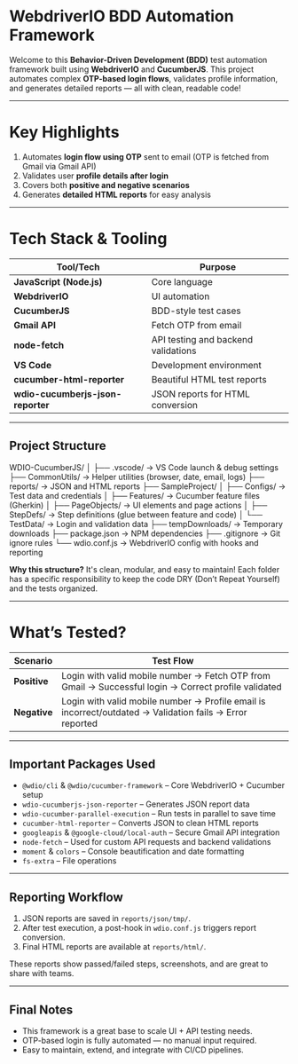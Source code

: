 # WebdriverIO BDD Automation Framework

Welcome to this **Behavior-Driven Development (BDD)** test automation framework built using **WebdriverIO** and **CucumberJS**. This project automates complex **OTP-based login flows**, validates profile information, and generates detailed reports — all with clean, readable code!

---

# Key Highlights

1. Automates **login flow using OTP** sent to email (OTP is fetched from Gmail via Gmail API)
2. Validates user **profile details after login**
3. Covers both **positive and negative scenarios**
4. Generates **detailed HTML reports** for easy analysis

---

# Tech Stack & Tooling

| Tool/Tech                         | Purpose                             |
| --------------------------------- | ----------------------------------- |
| **JavaScript (Node.js)**          | Core language                       |
| **WebdriverIO**                   | UI automation                       |
| **CucumberJS**                    | BDD-style test cases                |
| **Gmail API**                     | Fetch OTP from email                |
| **node-fetch**                    | API testing and backend validations |
| **VS Code**                       | Development environment             |
| **cucumber-html-reporter**        | Beautiful HTML test reports         |
| **wdio-cucumberjs-json-reporter** | JSON reports for HTML conversion    |

---

## Project Structure

WDIO-CucumberJS/
│
├── .vscode/                  → VS Code launch & debug settings
├── CommonUtils/              → Helper utilities (browser, date, email, logs)
├── reports/                  → JSON and HTML reports
├── SampleProject/
│   ├── Configs/              → Test data and credentials
│   ├── Features/             → Cucumber feature files (Gherkin)
│   ├── PageObjects/          → UI elements and page actions
│   ├── StepDefs/             → Step definitions (glue between feature and code)
│   └── TestData/             → Login and validation data
├── tempDownloads/            → Temporary downloads
├── package.json              → NPM dependencies
├── .gitignore                → Git ignore rules
└── wdio.conf.js              → WebdriverIO config with hooks and reporting

**Why this structure?**
It's clean, modular, and easy to maintain! Each folder has a specific responsibility to keep the code DRY (Don’t Repeat Yourself) and the tests organized.

---

# What’s Tested?

| Scenario     | Test Flow                                                                                                |
| ------------ | -------------------------------------------------------------------------------------------------------- |
| **Positive** | Login with valid mobile number → Fetch OTP from Gmail → Successful login → Correct profile validated     |
| **Negative** | Login with valid mobile number → Profile email is incorrect/outdated → Validation fails → Error reported |

---

## Important Packages Used

* `@wdio/cli` & `@wdio/cucumber-framework` – Core WebdriverIO + Cucumber setup
* `wdio-cucumberjs-json-reporter` – Generates JSON report data
* `wdio-cucumber-parallel-execution` – Run tests in parallel to save time
* `cucumber-html-reporter` – Converts JSON to clean HTML reports
* `googleapis` & `@google-cloud/local-auth` – Secure Gmail API integration
* `node-fetch` – Used for custom API requests and backend validations
* `moment` & `colors` – Console beautification and date formatting
* `fs-extra` – File operations

---

## Reporting Workflow

1. JSON reports are saved in `reports/json/tmp/`.
2. After test execution, a post-hook in `wdio.conf.js` triggers report conversion.
3. Final HTML reports are available at `reports/html/`.

These reports show passed/failed steps, screenshots, and are great to share with teams.

---

## Final Notes

* This framework is a great base to scale UI + API testing needs.
* OTP-based login is fully automated — no manual input required.
* Easy to maintain, extend, and integrate with CI/CD pipelines.
